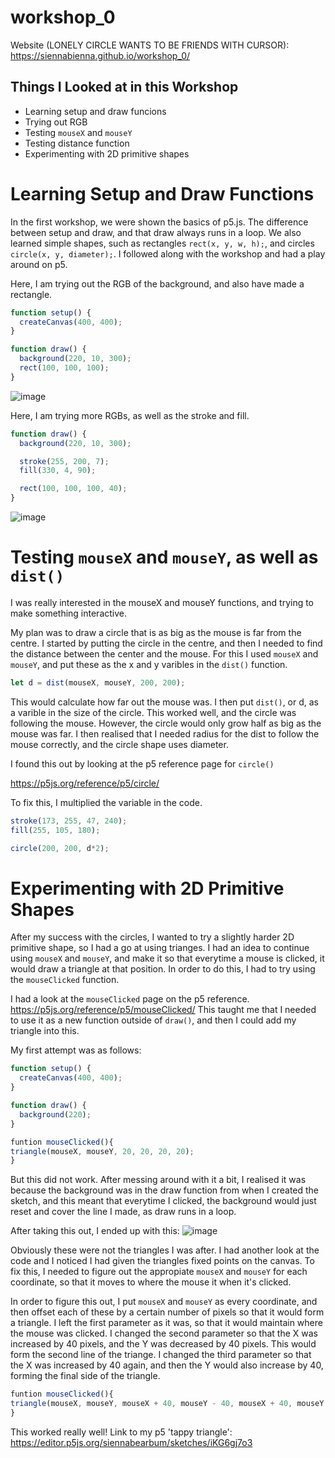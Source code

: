 # workshop_0
Website (LONELY CIRCLE WANTS TO BE FRIENDS WITH CURSOR): https://siennabienna.github.io/workshop_0/ 

## Things I Looked at in this Workshop
- Learning setup and draw funcions
- Trying out RGB
- Testing `mouseX` and `mouseY`
- Testing distance function
- Experimenting with 2D primitive shapes


# Learning Setup and Draw Functions

In the first workshop, we were shown the basics of p5.js. The difference between setup and draw, and that draw always runs in a loop. We also learned simple shapes, such as rectangles `rect(x, y, w, h);`, and circles `circle(x, y, diameter);`. I followed along with the workshop and had a play around on p5. 

Here, I am trying out the RGB of the background, and also have made a rectangle.

```js
function setup() {
  createCanvas(400, 400);
}

function draw() {
  background(220, 10, 300);
  rect(100, 100, 100);
}

```
![image](https://github.com/user-attachments/assets/2f48b25e-263d-42b2-b9a2-98c81ff306c5)


Here, I am trying more RGBs, as well as the stroke and fill.

```js
function draw() {
  background(220, 10, 300);

  stroke(255, 200, 7);
  fill(330, 4, 90);

  rect(100, 100, 100, 40);
}

```
![image](https://github.com/user-attachments/assets/3ab5776b-9396-498e-af77-b3f78ad388bf)

# Testing `mouseX` and `mouseY`, as well as `dist()`

I was really interested in the mouseX and mouseY functions, and trying to make something interactive. 

My plan was to draw a circle that is as big as the mouse is far from the centre. I started by putting the circle in the centre, and then I needed to find the distance between the center and the mouse. For this I used `mouseX` and `mouseY`, and put these as the x and y varibles in the `dist()` function. 

```js
let d = dist(mouseX, mouseY, 200, 200);

```
This would calculate how far out the mouse was. I then put `dist()`, or d, as a varible in the size of the circle. This worked well, and the circle was following the mouse. However, the circle would only grow half as big as the mouse was far. I then realised that I needed radius for the dist to follow the mouse correctly, and the circle shape uses diameter.

I found this out by looking at the p5 reference page for `circle()`

https://p5js.org/reference/p5/circle/ 

To fix this, I multiplied the variable in the code.

```js
stroke(173, 255, 47, 240);
fill(255, 105, 180);

circle(200, 200, d*2);

```
# Experimenting with 2D Primitive Shapes

After my success with the circles, I wanted to try a slightly harder 2D primitive shape, so I had a go at using trianges. I had an idea to continue using `mouseX` and `mouseY`, and make it so that everytime a mouse is clicked, it would draw a triangle at that position. In order to do this, I had to try using the `mouseClicked` function.

I had a look at the `mouseClicked` page on the p5 reference.
https://p5js.org/reference/p5/mouseClicked/ 
This taught me that I needed to use it as a new function outside of `draw()`, and then I could add my triangle into this.

My first attempt was as follows:

```js
function setup() {
  createCanvas(400, 400);
}

function draw() {
  background(220);
}

funtion mouseClicked(){
triangle(mouseX, mouseY, 20, 20, 20, 20);
}

```

But this did not work. After messing around with it a bit, I realised it was because the background was in the draw function from when I created the sketch, and this meant that everytime I clicked, the background would just reset and cover the line I made, as draw runs in a loop.

After taking this out, I ended up with this:
![image](https://github.com/user-attachments/assets/e38fa943-64ca-4762-ab38-9f4de9ea0433)

Obviously these were not the triangles I was after. I had another look at the code and I noticed I had given the triangles fixed points on the canvas. To fix this, I needed to figure out the appropiate `mouseX` and `mouseY` for each coordinate, so that it moves to where the mouse it when it's clicked.

In order to figure this out, I put `mouseX` and `mouseY` as every coordinate, and then offset each of these by a certain number of pixels so that it would form a triangle. I left the first parameter as it was, so that it would maintain where the mouse was clicked. I changed the second parameter so that the X was increased by 40 pixels, and the Y was decreased by 40 pixels. This would form the second line of the triange. I changed the third parameter so that the X was increased by 40 again, and then the Y would also increase by 40, forming the final side of the triangle.

```js
funtion mouseClicked(){
triangle(mouseX, mouseY, mouseX + 40, mouseY - 40, mouseX + 40, mouseY + 40);
}
```
This worked really well!
Link to my p5 'tappy triangle': https://editor.p5js.org/siennabearbum/sketches/iKG6gj7o3 
